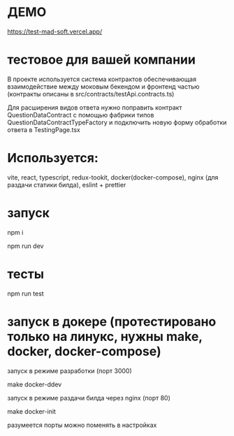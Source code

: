 # ДЕМО

https://test-mad-soft.vercel.app/

# тестовое для вашей компании

В проекте используется система контрактов обеспечивающая взаимодействие между моковым бекендом и фронтенд частью (контракты описаны в src/contracts/testApi.contracts.ts)

Для расширения видов ответа нужно поправить контракт QuestionDataContract с помощью фабрики типов QuestionDataContractTypeFactory и подключить новую форму обработки ответа в TestingPage.tsx

# Используется: 

vite, react, typescript, redux-tookit, docker(docker-compose), nginx (для раздачи статики билда), eslint + prettier

# запуск

npm i

npm run dev

# тесты

npm run test

# запуск в докере (протестировано только на линукс, нужны make, docker, docker-compose)

запуск в режиме разработки (порт 3000)

make docker-ddev

запуск в режиме раздачи билда через nginx (порт 80)

make docker-init


разумеется порты можно поменять в настройках
